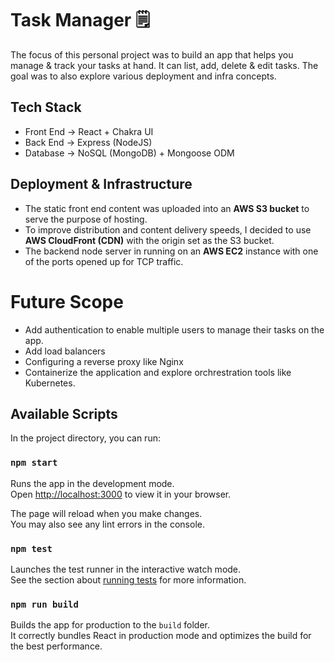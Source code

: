 # Task Manager 🗒

The focus of this personal project was to build an app that helps you manage & track your tasks at hand. It can list, add, delete & edit tasks. The goal was to also explore various deployment and infra concepts. 

## Tech Stack

- Front End -> React + Chakra UI
- Back End  -> Express (NodeJS)
- Database  -> NoSQL (MongoDB) + Mongoose ODM

## Deployment & Infrastructure

- The static front end content was uploaded into an **AWS S3 bucket** to serve the purpose of hosting.
- To improve distribution and content delivery speeds, I decided to use **AWS CloudFront (CDN)** with the origin set as the S3 bucket.
- The backend node server in running on an **AWS EC2** instance with one of the ports opened up for TCP traffic.

# Future Scope

- Add authentication to enable multiple users to manage their tasks on the app.
- Add load balancers
- Configuring a reverse proxy like Nginx
- Containerize the application and explore orchrestration tools like Kubernetes.

## Available Scripts

In the project directory, you can run:

### `npm start`

Runs the app in the development mode.\
Open [http://localhost:3000](http://localhost:3000) to view it in your browser.

The page will reload when you make changes.\
You may also see any lint errors in the console.

### `npm test`

Launches the test runner in the interactive watch mode.\
See the section about [running tests](https://facebook.github.io/create-react-app/docs/running-tests) for more information.

### `npm run build`

Builds the app for production to the `build` folder.\
It correctly bundles React in production mode and optimizes the build for the best performance.


